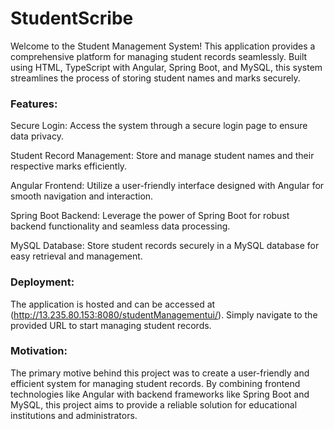 # StudentScribe

Welcome to the Student Management System! This application provides a comprehensive platform for managing student records seamlessly. Built using HTML, TypeScript with Angular, Spring Boot, and MySQL, this system streamlines the process of storing student names and marks securely.

### Features:
Secure Login: Access the system through a secure login page to ensure data privacy.

Student Record Management: Store and manage student names and their respective marks efficiently.

Angular Frontend: Utilize a user-friendly interface designed with Angular for smooth navigation and interaction.

Spring Boot Backend: Leverage the power of Spring Boot for robust backend functionality and seamless data processing.

MySQL Database: Store student records securely in a MySQL database for easy retrieval and management.

### Deployment:
The application is hosted and can be accessed at (http://13.235.80.153:8080/studentManagementui/). Simply navigate to the provided URL to start managing student records.

### Motivation:
The primary motive behind this project was to create a user-friendly and efficient system for managing student records. By combining frontend technologies like Angular with backend frameworks like Spring Boot and MySQL, this project aims to provide a reliable solution for educational institutions and administrators.

